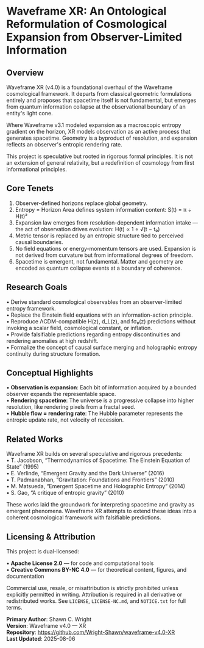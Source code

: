 # Waveframe XR: An Ontological Reformulation of Cosmological Expansion from Observer-Limited Information

## Overview

Waveframe XR (v4.0) is a foundational overhaul of the Waveframe cosmological framework. It departs from classical geometric formulations entirely and proposes that spacetime itself is not fundamental, but emerges from quantum information collapse at the observational boundary of an entity's light cone.

Where Waveframe v3.1 modeled expansion as a macroscopic entropy gradient on the horizon, XR models observation as an active process that generates spacetime. Geometry is a byproduct of resolution, and expansion reflects an observer's entropic rendering rate.

This project is speculative but rooted in rigorous formal principles. It is not an extension of general relativity, but a redefinition of cosmology from first informational principles.

## Core Tenets

1. Observer-defined horizons replace global geometry.
2. Entropy = Horizon Area defines system information content:
   S(t) = π ÷ H(t)²
3. Expansion law emerges from resolution-dependent information intake — the act of observation drives evolution:
   H(t) ∝ 1 ÷ √(t − t₀)
4. Metric tensor is replaced by an entropic structure tied to perceived causal boundaries.
5. No field equations or energy-momentum tensors are used. Expansion is not derived from curvature but from informational degrees of freedom.
6. Spacetime is emergent, not fundamental. Matter and geometry are encoded as quantum collapse events at a boundary of coherence.

## Research Goals

• Derive standard cosmological observables from an observer-limited entropy framework.  
• Replace the Einstein field equations with an information-action principle.  
• Reproduce ΛCDM-compatible H(z), d_L(z), and fσ₈(z) predictions without invoking a scalar field, cosmological constant, or inflation.  
• Provide falsifiable predictions regarding entropy discontinuities and rendering anomalies at high redshift.  
• Formalize the concept of causal surface merging and holographic entropy continuity during structure formation.  

## Conceptual Highlights

• **Observation is expansion**: Each bit of information acquired by a bounded observer expands the representable space.  
• **Rendering spacetime**: The universe is a progressive collapse into higher resolution, like rendering pixels from a fractal seed.  
• **Hubble flow = rendering rate**: The Hubble parameter represents the entropic update rate, not velocity of recession.  

## Related Works

Waveframe XR builds on several speculative and rigorous precedents:  
• T. Jacobson, “Thermodynamics of Spacetime: The Einstein Equation of State” (1995)  
• E. Verlinde, “Emergent Gravity and the Dark Universe” (2016)  
• T. Padmanabhan, “Gravitation: Foundations and Frontiers” (2010)  
• M. Matsueda, “Emergent Spacetime and Holographic Entropy” (2014)  
• S. Gao, “A critique of entropic gravity” (2010)  

These works laid the groundwork for interpreting spacetime and gravity as emergent phenomena. Waveframe XR attempts to extend these ideas into a coherent cosmological framework with falsifiable predictions.

## Licensing & Attribution

This project is dual-licensed:

• **Apache License 2.0** — for code and computational tools  
• **Creative Commons BY-NC 4.0** — for theoretical content, figures, and documentation  

Commercial use, resale, or misattribution is strictly prohibited unless explicitly permitted in writing. Attribution is required in all derivative or redistributed works. See `LICENSE`, `LICENSE-NC.md`, and `NOTICE.txt` for full terms.

**Primary Author**: Shawn C. Wright  
**Version**: Waveframe v4.0 — XR  
**Repository**: https://github.com/Wright-Shawn/waveframe-v4.0-XR  
**Last Updated**: 2025-08-06

